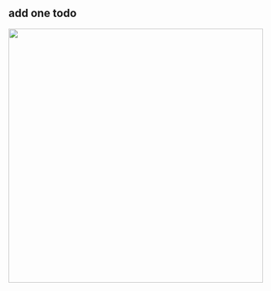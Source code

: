  ## add one todo 

<div align="left"> <img src="https://riverluooo.oss-cn-beijing.aliyuncs.com/img/20181208220643.png" width="500"/> </div><br>

